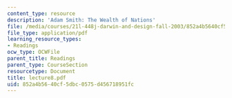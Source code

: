 ```yaml
---
content_type: resource
description: 'Adam Smith: The Wealth of Nations'
file: /media/courses/21l-448j-darwin-and-design-fall-2003/852a4b5640cf5dbc0575d456718951fc_lecture8.pdf
file_type: application/pdf
learning_resource_types:
- Readings
ocw_type: OCWFile
parent_title: Readings
parent_type: CourseSection
resourcetype: Document
title: lecture8.pdf
uid: 852a4b56-40cf-5dbc-0575-d456718951fc
---
```

